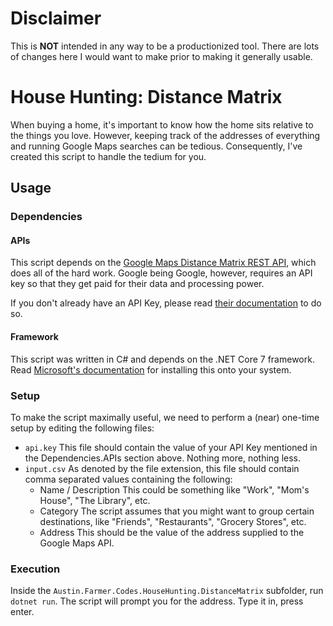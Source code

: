 # Disclaimer
This is **NOT** intended in any way to be a productionized tool. There are lots of changes here I would want to make prior to making it generally usable.

# House Hunting: Distance Matrix

When buying a home, it's important to know how the home sits relative to the things you love. However, keeping track of the addresses of everything and running Google Maps searches can be tedious. Consequently, I've created this script to handle the tedium for you.

## Usage

### Dependencies

#### APIs

This script depends on the [Google Maps Distance Matrix REST API](https://developers.google.com/maps/documentation/distance-matrix/overview), which does all of the hard work. Google being Google, however, requires an API key so that they get paid for their data and processing power.

If you don't already have an API Key, please read [their documentation](https://developers.google.com/maps/documentation/distance-matrix/get-api-key) to do so.

#### Framework

This script was written in C# and depends on the .NET Core 7 framework. Read [Microsoft's documentation](https://dotnet.microsoft.com/en-us/download/dotnet/7.0) for installing this onto your system.

### Setup

To make the script maximally useful, we need to perform a (near) one-time setup by editing the following files:

- `api.key`
    This file should contain the value of your API Key mentioned in the Dependencies.APIs section above. Nothing more, nothing less.
- `input.csv`
    As denoted by the file extension, this file should contain comma separated values containing the following:
    - Name / Description
        This could be something like "Work", "Mom's House", "The Library", etc.
    - Category
        The script assumes that you might want to group certain destinations, like "Friends", "Restaurants", "Grocery Stores", etc.
    - Address
        This should be the value of the address supplied to the Google Maps API.

### Execution

Inside the `Austin.Farmer.Codes.HouseHunting.DistanceMatrix` subfolder, run `dotnet run`. The script will prompt you for the address. Type it in, press enter.